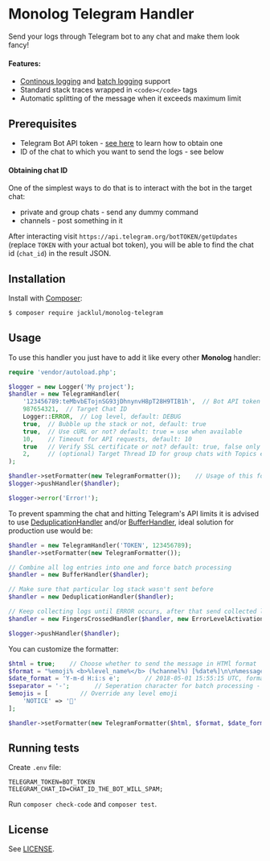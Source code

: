 # Monolog Telegram Handler

Send your logs through Telegram bot to any chat and make them look fancy!

#### Features:
- [Continous logging](https://i.imgur.com/8EnxO90.jpg) and [batch logging](https://i.imgur.com/4C9Y6cT.jpg) support
- Standard stack traces wrapped in `<code></code>` tags
- Automatic splitting of the message when it exceeds maximum limit

## Prerequisites

 - Telegram Bot API token - [see here](https://core.telegram.org/bots#creating-a-new-bot) to learn how to obtain one
 - ID of the chat to which you want to send the logs - see below

#### Obtaining chat ID

One of the simplest ways to do that is to interact with the bot in the target chat:
- private and group chats - send any dummy command
- channels - post something in it

After interacting visit `https://api.telegram.org/botTOKEN/getUpdates` (replace `TOKEN` with your actual bot token), you will be able to find the chat id (`chat_id`) in the result JSON.

## Installation

Install with [Composer](https://github.com/composer/composer):

```bash
$ composer require jacklul/monolog-telegram
```

## Usage

To use this handler you just have to add it like every other **Monolog** handler:

```php
require 'vendor/autoload.php';

$logger = new Logger('My project');
$handler = new TelegramHandler(
    '123456789:teMbvbETojnSG93jDhnynvH8pT28H9TIB1h',  // Bot API token
    987654321,  // Target Chat ID
    Logger::ERROR,  // Log level, default: DEBUG
    true,  // Bubble up the stack or not, default: true
    true,  // Use cURL or not? default: true = use when available
    10,    // Timeout for API requests, default: 10
    true   // Verify SSL certificate or not? default: true, false only useful for development - avoid in production
    2,     // (optional) Target Thread ID for group chats with Topics enabled
);

$handler->setFormatter(new TelegramFormatter());    // Usage of this formatter is optional but recommended if you want better message layout
$logger->pushHandler($handler);

$logger->error('Error!');
```

To prevent spamming the chat and hitting Telegram's API limits it is advised to use
 [DeduplicationHandler](https://github.com/Seldaek/monolog/blob/master/src/Monolog/Handler/DeduplicationHandler.php) and/or [BufferHandler](https://github.com/Seldaek/monolog/blob/master/src/Monolog/Handler/BufferHandler.php), ideal solution for production use would be:

```php
$handler = new TelegramHandler('TOKEN', 123456789);
$handler->setFormatter(new TelegramFormatter());

// Combine all log entries into one and force batch processing
$handler = new BufferHandler($handler);

// Make sure that particular log stack wasn't sent before
$handler = new DeduplicationHandler($handler);

// Keep collecting logs until ERROR occurs, after that send collected logs to $handler
$handler = new FingersCrossedHandler($handler, new ErrorLevelActivationStrategy(Logger::ERROR));

$logger->pushHandler($handler);
```

You can customize the formatter:

```php
$html = true;    // Choose whether to send the message in HTMl format
$format = "%emoji% <b>%level_name%</b> (%channel%) [%date%]\n\n%message%\n\n%context%%extra%";   // EMOJI ERROR (My project) [2018-05-01 15:55:15 UTC]
$date_format = 'Y-m-d H:i:s e';       // 2018-05-01 15:55:15 UTC, format must be supported by DateTime::format
$separator = '-';       // Seperation character for batch processing - when empty one empty line is used
$emojis = [         // Override any level emoji
    'NOTICE' => '🤖'
];

$handler->setFormatter(new TelegramFormatter($html, $format, $date_format, $separator, $emojis));
```

## Running tests

Create `.env` file:
```
TELEGRAM_TOKEN=BOT_TOKEN
TELEGRAM_CHAT_ID=CHAT_ID_THE_BOT_WILL_SPAM;
```

Run `composer check-code` and `composer test`.

## License

See [LICENSE](LICENSE).
